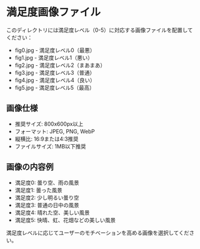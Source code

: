 # 満足度画像ファイル

このディレクトリには満足度レベル（0-5）に対応する画像ファイルを配置してください：

- fig0.jpg - 満足度レベル0（最悪）
- fig1.jpg - 満足度レベル1（悪い）
- fig2.jpg - 満足度レベル2（まあまあ）
- fig3.jpg - 満足度レベル3（普通）
- fig4.jpg - 満足度レベル4（良い）
- fig5.jpg - 満足度レベル5（最高）

## 画像仕様

- 推奨サイズ: 800x600px以上
- フォーマット: JPEG, PNG, WebP
- 縦横比: 16:9または4:3推奨
- ファイルサイズ: 1MB以下推奨

## 画像の内容例

- 満足度0: 曇り空、雨の風景
- 満足度1: 曇った風景
- 満足度2: 少し明るい曇り空
- 満足度3: 普通の日中の風景
- 満足度4: 晴れた空、美しい風景
- 満足度5: 快晴、虹、花畑などの美しい風景

満足度レベルに応じてユーザーのモチベーションを高める画像を選択してください。
